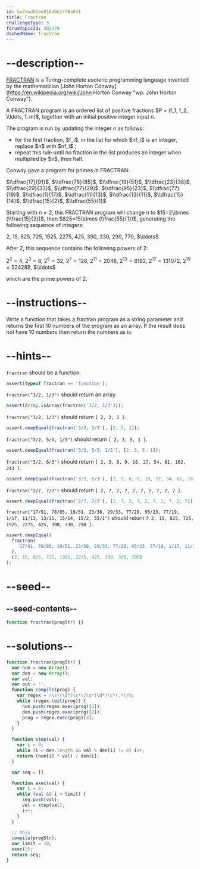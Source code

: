 ```yaml
---
id: 5a7dad05be01840e1778a0d1
title: Fractran
challengeType: 5
forumTopicId: 302270
dashedName: fractran
---
```


# --description--

[FRACTRAN](https://en.wikipedia.org/wiki/FRACTRAN 'wp: FRACTRAN') is a Turing-complete esoteric programming language invented by the mathematician [John Horton Conway](https://en.wikipedia.org/wiki/John Horton Conway "wp: John Horton Conway").

A FRACTRAN program is an ordered list of positive fractions $P = (f_1, f_2, \\ldots, f_m)$, together with an initial positive integer input $n$.

The program is run by updating the integer $n$ as follows:

<ul>
  <li>for the first fraction, $f_i$, in the list for which $nf_i$ is an integer, replace $n$ with $nf_i$ ;</li>
  <li>repeat this rule until no fraction in the list produces an integer when multiplied by $n$, then halt.</li>
</ul>

Conway gave a program for primes in FRACTRAN:

$\\dfrac{17}{91}$, $\\dfrac{78}{85}$, $\\dfrac{19}{51}$, $\\dfrac{23}{38}$, $\\dfrac{29}{33}$, $\\dfrac{77}{29}$, $\\dfrac{95}{23}$, $\\dfrac{77}{19}$, $\\dfrac{1}{17}$, $\\dfrac{11}{13}$, $\\dfrac{13}{11}$, $\\dfrac{15}{14}$, $\\dfrac{15}{2}$, $\\dfrac{55}{1}$

Starting with $n=2$, this FRACTRAN program will change $n$ to $15=2\\times (\\frac{15}{2})$, then $825=15\\times (\\frac{55}{1})$, generating the following sequence of integers:

$2$, $15$, $825$, $725$, $1925$, $2275$, $425$, $390$, $330$, $290$, $770$, $\\ldots$

After 2, this sequence contains the following powers of 2:

$2^2=4$, $2^3=8$, $2^5=32$, $2^7=128$, $2^{11}=2048$, $2^{13}=8192$, $2^{17}=131072$, $2^{19}=524288$, $\\ldots$

which are the prime powers of 2.

# --instructions--

Write a function that takes a fractran program as a string parameter and returns the first 10 numbers of the program as an array. If the result does not have 10 numbers then return the numbers as is.

# --hints--

`fractran` should be a function.

```js
assert(typeof fractran == 'function');
```

`fractran("3/2, 1/3")` should return an array.

```js
assert(Array.isArray(fractran('3/2, 1/3')));
```

`fractran("3/2, 1/3")` should return `[ 2, 3, 1 ]`.

```js
assert.deepEqual(fractran('3/2, 1/3'), [2, 3, 1]);
```

`fractran("3/2, 5/3, 1/5")` should return `[ 2, 3, 5, 1 ]`.

```js
assert.deepEqual(fractran('3/2, 5/3, 1/5'), [2, 3, 5, 1]);
```

`fractran("3/2, 6/3")` should return `[ 2, 3, 6, 9, 18, 27, 54, 81, 162, 243 ]`.

```js
assert.deepEqual(fractran('3/2, 6/3'), [2, 3, 6, 9, 18, 27, 54, 81, 162, 243]);
```

`fractran("2/7, 7/2")` should return `[ 2, 7, 2, 7, 2, 7, 2, 7, 2, 7 ]`.

```js
assert.deepEqual(fractran('2/7, 7/2'), [2, 7, 2, 7, 2, 7, 2, 7, 2, 7]);
```

`fractran("17/91, 78/85, 19/51, 23/38, 29/33, 77/29, 95/23, 77/19, 1/17, 11/13, 13/11, 15/14, 15/2, 55/1")` should return `[ 2, 15, 825, 725, 1925, 2275, 425, 390, 330, 290 ]`.

```js
assert.deepEqual(
  fractran(
    '17/91, 78/85, 19/51, 23/38, 29/33, 77/29, 95/23, 77/19, 1/17, 11/13, 13/11, 15/14, 15/2, 55/1'
  ),
  [2, 15, 825, 725, 1925, 2275, 425, 390, 330, 290]
);
```

# --seed--

## --seed-contents--

```js
function fractran(progStr) {}
```

# --solutions--

```js
function fractran(progStr) {
  var num = new Array();
  var den = new Array();
  var val;
  var out = '';
  function compile(prog) {
    var regex = /\s*(\d*)\s*\/\s*(\d*)\s*(.*)/m;
    while (regex.test(prog)) {
      num.push(regex.exec(prog)[1]);
      den.push(regex.exec(prog)[2]);
      prog = regex.exec(prog)[3];
    }
  }

  function step(val) {
    var i = 0;
    while (i < den.length && val % den[i] != 0) i++;
    return (num[i] * val) / den[i];
  }

  var seq = [];

  function exec(val) {
    var i = 0;
    while (val && i < limit) {
      seq.push(val);
      val = step(val);
      i++;
    }
  }

  // Main
  compile(progStr);
  var limit = 10;
  exec(2);
  return seq;
}
```
